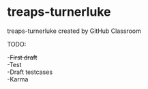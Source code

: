 # treaps-turnerluke
treaps-turnerluke created by GitHub Classroom

TODO:

-~~First draft~~  
-Test  
-Draft testcases  
-Karma  


